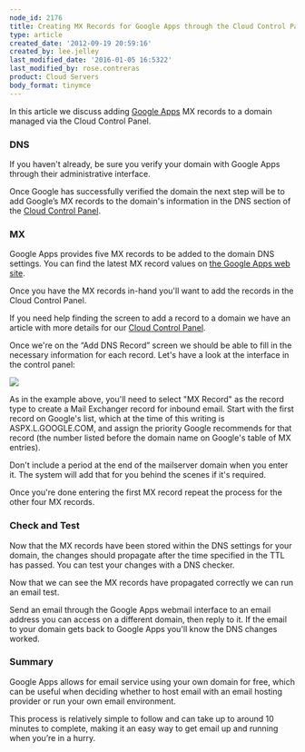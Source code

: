 ```yaml
---
node_id: 2176
title: Creating MX Records for Google Apps through the Cloud Control Panel
type: article
created_date: '2012-09-19 20:59:16'
created_by: lee.jelley
last_modified_date: '2016-01-05 16:5322'
last_modified_by: rose.contreras
product: Cloud Servers
body_format: tinymce
---
```


In this article we discuss adding [Google
Apps](http://www.google.com/enterprise/apps/business/pricing.html) MX
records to a domain managed via the Cloud Control Panel.

### DNS

If you haven't already, be sure you verify your domain with Google Apps
through their administrative interface.

Once Google has successfully verified the domain the next step will be
to add Google&rsquo;s MX records to the domain's information in the DNS
section of the [Cloud Control Panel](https://mycloud.rackspace.com/).

### MX

Google Apps provides five MX records to be added to the domain DNS
settings.  You can find the latest MX record values on [the Google Apps
web
site](http://support.google.com/a/bin/answer.py?hl=en&answer=174125).

Once you have the MX records in-hand you'll want to add the records in
the Cloud Control Panel.

If you need help finding the screen to add a record to a domain we have
an article with more details for our [Cloud Control
Panel](/knowledge_center/article/creating-a-dns-records-for-cloud-servers-next-generation-control-panel).

Once we're on the &ldquo;Add DNS Record&rdquo; screen we should be able to fill in
the necessary information for each record.  Let's have a look at the
interface in the control panel:

![](http://www.rackspace.com/knowledge_center/sites/default/files/field/image/addrecord.png)

As in the example above, you'll need to select "MX Record" as the record
type to create a Mail Exchanger record for inbound email. Start with the
first record on Google's list, which at the time of this writing is
ASPX.L.GOOGLE.COM, and assign the priority Google recommends for that
record (the number listed before the domain name on Google's table of MX
entries).

Don't include a period at the end of the mailserver domain when you
enter it.  The system will add that for you behind the scenes if it's
required.

Once you're done entering the first MX record repeat the process for the
other four MX records.

### Check and Test

Now that the MX records have been stored within the DNS settings for
your domain, the changes should propagate after the time specified in
the TTL has passed.  You can test your changes with a DNS checker.

Now that we can see the MX records have propagated correctly we can run
an email test.

Send an email through the Google Apps webmail interface to an email
address you can access on a different domain, then reply to it.  If the
email to your domain gets back to Google Apps you'll know the DNS
changes worked.

### Summary

Google Apps allows for email service using your own domain for free,
which can be useful when deciding whether to host email with an email
hosting provider or run your own email environment.

This process is relatively simple to follow and can take up to around 10
minutes to complete, making it an easy way to get email up and running
when you&rsquo;re in a hurry.

